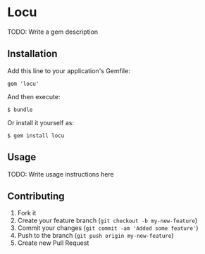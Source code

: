 # Locu

TODO: Write a gem description

## Installation

Add this line to your application's Gemfile:

    gem 'locu'

And then execute:

    $ bundle

Or install it yourself as:

    $ gem install locu

## Usage

TODO: Write usage instructions here

## Contributing

1. Fork it
2. Create your feature branch (`git checkout -b my-new-feature`)
3. Commit your changes (`git commit -am 'Added some feature'`)
4. Push to the branch (`git push origin my-new-feature`)
5. Create new Pull Request

